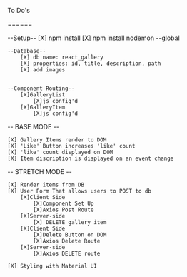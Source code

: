 To Do's

======

--Setup--
    [X] npm install
    [X] npm install nodemon --global

    --Database--
        [X] db name: react_gallery
        [X] properties: id, title, description, path
        [X] add images


    --Component Routing--
        [X]GalleryList
            [X]js config'd
        [X]GalleryItem
            [X]js config'd

-- BASE MODE --

    [X] Gallery Items render to DOM
    [X] 'Like' Button increases 'like' count
    [X] 'like' count displayed on DOM
    [X] Item discription is displayed on an event change

-- STRETCH MODE --

    [X] Render items from DB
    [X] User Form That allows users to POST to db
        [X]Client Side
            [X]Component Set Up
            [X]Axios Post Route
        [X]Server-side 
            [X] DELETE gallery item
        [X]Client Side
            [X]Delete Button on DOM
            [X]Axios Delete Route
        [X]Server-side
            [X]Axios DELETE route

    [X] Styling with Material UI                    









